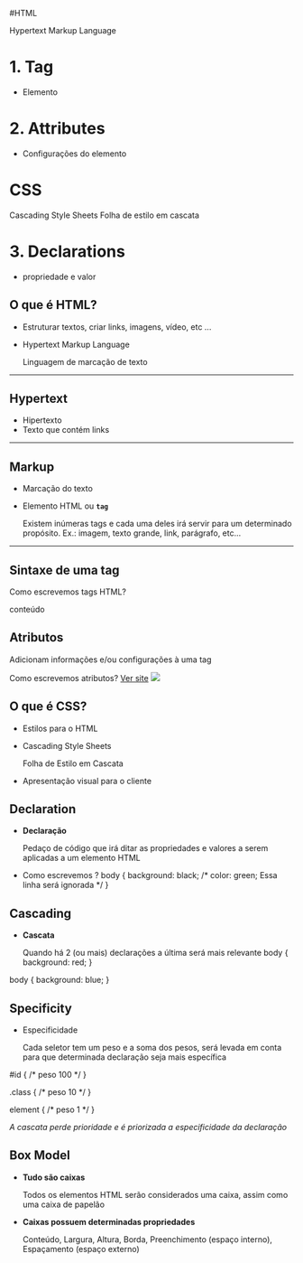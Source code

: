 #HTML

Hypertext Markup Language

# 1. Tag

- Elemento

# 2. Attributes

- Configurações do elemento

# CSS

Cascading Style Sheets
Folha de estilo em cascata 

# 3. Declarations 

- propriedade e valor

## O que é HTML?

- Estruturar textos, criar links, imagens, vídeo, etc ...
- Hypertext Markup Language
    
    Linguagem de marcação de texto
    

---

## Hypertext

- Hipertexto
- Texto que contém links

---

## Markup

- Marcação do texto
- Elemento HTML ou **`tag`**
    
    Existem inúmeras tags e cada uma deles irá servir para um determinado propósito. Ex.: imagem, texto grande, link, parágrafo, etc...
    

---

## Sintaxe de uma tag

Como escrevemos tags HTML?
<p>conteúdo</p>
<!-- Aqui vem um comentário -->

## Atributos

Adicionam informações e/ou configurações à uma tag

Como escrevemos atributos?
<a href="https://rocketseat.com.br">Ver site</a>
<img src="image.jpg" />


## O que é CSS?

- Estilos para o HTML
- Cascading Style Sheets
    
    Folha de Estilo em Cascata
    
- Apresentação visual para o cliente

## Declaration

- **Declaração**
    
    Pedaço de código que irá ditar as propriedades e valores a serem aplicadas a um elemento HTML
    
- Como escrevemos ?
body {
  background: black;
	/* color: green; Essa linha será ignorada */
}

## Cascading

- **Cascata**

    Quando há 2 (ou mais) declarações a última será mais relevante
body {
  background: red;
}

body {
  background: blue;
}

## Specificity

- Especificidade

    Cada seletor tem um peso e a soma dos pesos, será levada em conta para que determinada declaração seja mais específica

#id {
  /* peso 100 */
}

.class {
  /* peso 10 */
}

element {
  /* peso 1 */
}

*A cascata perde prioridade e é priorizada a especificidade da declaração*


## Box Model

- **Tudo são caixas**

    Todos os elementos HTML serão considerados uma caixa, assim como uma caixa de papelão

- **Caixas possuem determinadas propriedades**

    Conteúdo, Largura, Altura, Borda, Preenchimento (espaço interno), Espaçamento (espaço externo)  